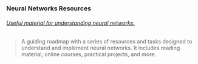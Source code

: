 ### Neural Networks Resources
###### [Useful material for understanding neural networks.](https://rayrocha.notion.site/Neural-Networks-Roadmap-e120e3a0f36042a782b520a82919a9e5?pvs=4)
> A guiding roadmap with a series of resources and tasks designed to understand and implement neural networks. It includes reading material, online courses, practical projects, and more.
>
